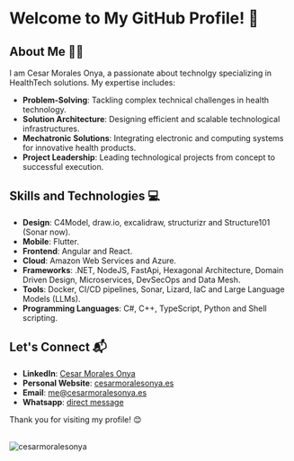 # Welcome to My GitHub Profile! 👋

## About Me 🙋🏽

I am Cesar Morales Onya, a passionate about technolgy specializing in HealthTech solutions. My expertise includes:

- **Problem-Solving**: Tackling complex technical challenges in health technology.
- **Solution Architecture**: Designing efficient and scalable technological infrastructures.
- **Mechatronic Solutions**: Integrating electronic and computing systems for innovative health products.
- **Project Leadership**: Leading technological projects from concept to successful execution.


## Skills and Technologies 💻

- **Design**: C4Model, draw.io, excalidraw, structurizr and Structure101 (Sonar now).
- **Mobile**: Flutter.
- **Frontend**: Angular and React.
- **Cloud**: Amazon Web Services and Azure.
- **Frameworks**: .NET, NodeJS, FastApi, Hexagonal Architecture, Domain Driven Design, Microservices, DevSecOps and Data Mesh.
- **Tools**: Docker, CI/CD pipelines, Sonar, Lizard, IaC and Large Language Models (LLMs).
- **Programming Languages**: C#, C++, TypeScript, Python and Shell scripting.

## Let's Connect 📬

- **LinkedIn**: [Cesar Morales Onya](https://www.linkedin.com/in/cesarmoralesonya/?locale=en_US)
- **Personal Website**: [cesarmoralesonya.es](https://cesarmoralesonya.es)
- **Email**: me@cesarmoralesonya.es
- **Whatsapp**: [direct message](https://wa.me/34635365817)

Thank you for visiting my profile! 😊
<div data-iframe-width="250" data-iframe-height="270" data-share-badge-id="8b14f42e-078b-4f78-bda4-9b8486da3411" data-share-badge-host="https://www.credly.com"></div><script type="text/javascript" async src="//cdn.credly.com/assets/utilities/embed.js"></script>
<div data-iframe-width="250" data-iframe-height="270" data-share-badge-id="cae1d5c2-a78e-4383-b23d-44c066774410" data-share-badge-host="https://www.credly.com"></div><script type="text/javascript" async src="//cdn.credly.com/assets/utilities/embed.js"></script>
<div data-iframe-width="250" data-iframe-height="270" data-share-badge-id="775ca954-3e74-4658-beca-63e0fa79264b" data-share-badge-host="https://www.credly.com"></div><script type="text/javascript" async src="//cdn.credly.com/assets/utilities/embed.js"></script>
<br />
<div>
  <img align="center" src="https://github-readme-stats.vercel.app/api/top-langs/?username=cesarmoralesonya&layout=donut&hide=html,css,javascript,ruby&theme=react&langs_count=8" alt="cesarmoralesonya" />
<div/>
<br />
